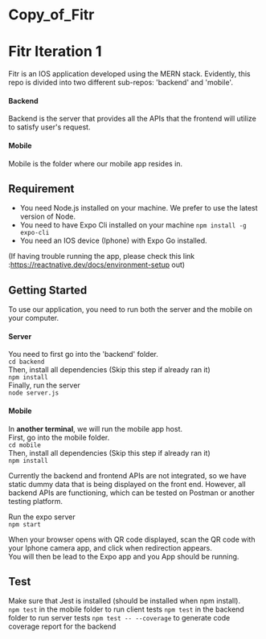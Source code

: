 # Copy_of_Fitr

# Fitr Iteration 1

Fitr is an IOS application developed using the MERN stack. Evidently, this repo is divided into two different sub-repos: 'backend' and 'mobile'.

#### Backend 
Backend is the server that provides all the APIs that the frontend will utilize to satisfy user's request.

#### Mobile
Mobile is the folder where our mobile app resides in. 


## Requirement
- You need Node.js installed on your machine. We prefer to use the latest version of Node. 
- You need to have Expo Cli installed on your machine
   `npm install -g expo-cli`
- You need an IOS device (Iphone) with Expo Go installed.

(If having trouble running the app, please check this link :https://reactnative.dev/docs/environment-setup out)



## Getting Started

To use our application, you need to run both the server and the mobile on your computer.

#### Server
You need to first go into the 'backend' folder.\
`cd backend`\
Then, install all dependencies (Skip this step if already ran it)\
`npm install` \
Finally, run the server\
`node server.js`

#### Mobile
In **another terminal**, we will run the mobile app host.\
First, go into the mobile folder.\
`cd mobile`\
Then, install all dependencies (Skip this step if already ran it)\
`npm install` 

Currently the backend and frontend APIs are not integrated, so we have static dummy data that is being displayed on the front end. However, all backend APIs are functioning, which can be tested on Postman or another testing platform.

Run the expo server\
`npm start`

When your browser opens with QR code displayed, scan the QR code with your Iphone camera app, and click when redirection appears.\
You will then be lead to the Expo app and you App should be running.


## Test
Make sure that Jest is installed (should be installed when npm install).\
`npm test` in the mobile folder to run client tests
`npm test` in the backend folder to run server tests
`npm test -- --coverage` to generate code coverage report for the backend
